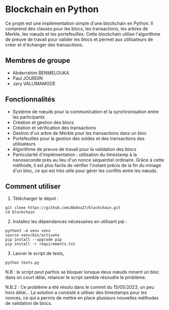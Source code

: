 # Blockchain en Python

Ce projet est une implémentation simple d'une blockchain en Python. Il comprend des classes pour les blocs, les transactions, les arbres de Merkle, les nœuds et les portefeuilles. Cette blockchain utilise l'algorithme de preuve de travail pour valider les blocs et permet aux utilisateurs de créer et d'échanger des transactions.

## Membres de groupe
- Abderrahim BENMELOUKA
- Paul JOURDIN
- Jary VALLIMAMODE

## Fonctionnalités

- Système de nœuds pour la communication et la synchronisation entre les participants
- Création et gestion des blocs
- Création et vérification des transactions
- Gestion d'un arbre de Merkle pour les transactions dans un bloc
- Portefeuilles pour la gestion des soldes et des transactions des utilisateurs
- Algorithme de preuve de travail pour la validation des blocs
- Particularité d'implémentation : utilisation du timestamp à la nanoseconde près au lieu d'un nonce séquentiel ordinaire. Grâce à cette méthode, il est plus facile de vérifier l'instant précis de la fin du minage d'un bloc, ce qui est très utile pour gérer les conflits entre les nœuds.


## Comment utiliser

1. Télécharger le dépot :
```shell
git clone https://github.com/Abdou27/blockchain.git
cd blockchain
```
2. Installez les dépendances nécessaires en utilisant pip :

```shell
python3 -m venv venv
source venv/bin/activate
pip install --upgrade pip
pip install -r requirements.txt
```

3. Lancer le script de tests, 

```shell
python tests.py
```

N.B : le script peut parfois se bloquer lorsque deux nœuds minent un bloc dans 
un court délai, relancer le script semble résoudre le problème.

N.B.2 : Ce problème a été résolu dans le commit du 15/05/2023, un peu hors délai... La solution a consisté à utiliser des timestamps pour les nonces, ce qui a permis de mettre en place plusieurs nouvelles méthodes de validation de blocs.




